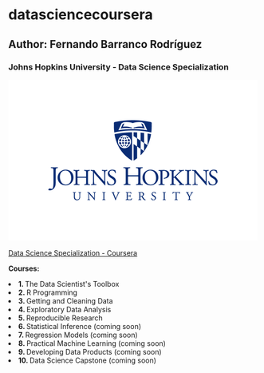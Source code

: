 # datasciencecoursera

## Author: Fernando Barranco Rodríguez

### Johns Hopkins University - Data Science Specialization

![JHU](Miscellaneous/JHU.png)

[Data Science Specialization - Coursera](https://www.coursera.org/specializations/jhu-data-science)

**Courses:**

<list>
<li><b> 1. </b> The Data Scientist's Toolbox </li>
<li><b> 2. </b> R Programming </li>
<li><b> 3. </b> Getting and Cleaning Data </li>
<li><b> 4. </b> Exploratory Data Analysis </li>
<li><b> 5. </b> Reproducible Research </li>
<li><b> 6. </b> Statistical Inference (coming soon) </li>
<li><b> 7. </b> Regression Models (coming soon) </li>
<li><b> 8. </b> Practical Machine Learning (coming soon) </li>
<li><b> 9. </b> Developing Data Products (coming soon) </li>
<li><b> 10. </b> Data Science Capstone (coming soon) </li>
</list>
